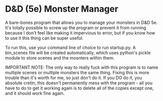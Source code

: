 # D&D (5e) Monster Manager
A bare-bones program that allows you to manage your monsters in D&D 5e. It's totally possible to screw up the program or prevent it from running because I don't feel like making it impervious to error, but if you know how to use it this thing can be super useful.

To run this, use your command line of choice to run startup.py. A bin_scenes file will be created automatically, which uses python's pickle module to store scenes and the mosnters within them.

IMPORTANT NOTE: The only way to really fuck with this program is to name multiple scenes or multiple monsters the same thing. Fixing this is more trouble than it's worth for me, so just don't do it. If you DO do it, you absolute cretin, this doesn't permanently mess with the program - all you have to do to get it working again is to delete all of the copies except one, and it should work fine again.
